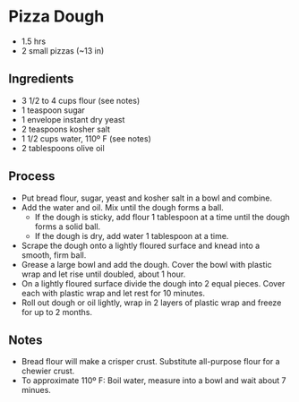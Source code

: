 
# Pizza Dough
- 1.5 hrs
- 2 small pizzas (~13 in)


## Ingredients

- 3 1/2 to 4 cups flour (see notes)
- 1 teaspoon sugar
- 1 envelope instant dry yeast
- 2 teaspoons kosher salt
- 1 1/2 cups water, 110º F (see notes)
- 2 tablespoons olive oil

## Process
- Put bread flour, sugar, yeast and kosher salt in a bowl and combine.
- Add the water and oil. Mix until the dough forms a ball.
  - If the dough is sticky, add flour 1 tablespoon at a time until the dough forms a solid ball.
  - If the dough is dry, add water 1 tablespoon at a time.
- Scrape the dough onto a lightly floured surface and knead into a smooth, firm ball.
- Grease a large bowl and add the dough. Cover the bowl with plastic wrap and let rise until doubled, about 1 hour.
- On a lightly floured surface divide the dough into 2 equal pieces. Cover each with plastic wrap and let rest for 10 minutes.
- Roll out dough or oil lightly, wrap in 2 layers of plastic wrap and freeze for up to 2 months.

## Notes
- Bread flour will  make a crisper crust. Substitute all-purpose flour for a chewier crust.
- To approximate 110º F: Boil water, measure into a bowl and wait about 7 minues.
